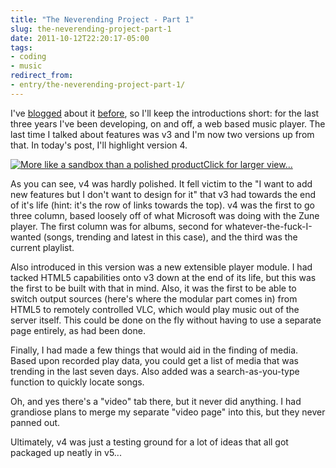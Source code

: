 ```yaml
---
title: "The Neverending Project - Part 1"
slug: the-neverending-project-part-1
date: 2011-10-12T22:20:17-05:00
tags:
- coding
- music
redirect_from:
- entry/the-neverending-project-part-1/
---
```

I've [blogged](http://dxprog.com/entry/celebrating-one-year-of-the-music-page) about it [before](http://dxprog.com/entry/a-year-of-music-now-with-interactive-graphs/), so I'll keep the introductions short: for the last three years I've been developing, on and off, a web based music player. The last time I talked about features was v3 and I'm now two versions up from that. In today's post, I'll highlight version 4.

[![](http://images.dxprog.com/blog/dxmpv4.jpg "More like a sandbox than a polished product")Click for larger view...](http://images.dxprog.com/blog/dxmpv4.jpg)

As you can see, v4 was hardly polished. It fell victim to the "I want to add new features but I don't want to design for it" that v3 had towards the end of it's life (hint: it's the row of links towards the top). v4 was the first to go three column, based loosely off of what Microsoft was doing with the Zune player. The first column was for albums, second for whatever-the-fuck-I-wanted (songs, trending and latest in this case), and the third was the current playlist.

Also introduced in this version was a new extensible player module. I had tacked HTML5 capabilities onto v3 down at the end of its life, but this was the first to be built with that in mind. Also, it was the first to be able to switch output sources (here's where the modular part comes in) from HTML5 to remotely controlled VLC, which would play music out of the server itself. This could be done on the fly without having to use a separate page entirely, as had been done.

Finally, I had made a few things that would aid in the finding of media. Based upon recorded play data, you could get a list of media that was trending in the last seven days. Also added was a search-as-you-type function to quickly locate songs.

Oh, and yes there's a "video" tab there, but it never did anything. I had grandiose plans to merge my separate "video page" into this, but they never panned out.

Ultimately, v4 was just a testing ground for a lot of ideas that all got packaged up neatly in v5...
